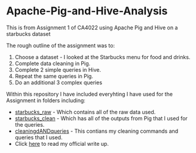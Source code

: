 # Apache-Pig-and-Hive-Analysis
This is from Assignment 1 of CA4022 using Apache Pig and Hive on a starbucks dataset

The rough outline of the assignment was to:
1. Choose a dataset - I looked at the Starbucks menu for food and drinks.
2. Complete data cleaning in Pig.
3. Complete 2 simple queries in Hive.
4. Repeat the same queries in Pig.
5. Do an additional 3 complex queries

Within this repository I have included everyhting I have used for the Assignment in folders including:
- [starbucks_raw](https://github.com/rs337/Apache-Pig-and-Hive-Analysis/tree/main/starbucks_raw) - Which contains all of the raw data used.
- [starbucks_clean](https://github.com/rs337/Apache-Pig-and-Hive-Analysis/tree/main/starbucks_clean) - Which has all of the outputs from Pig that I used for the queries.
- [cleaningdANDqueries](https://github.com/rs337/Apache-Pig-and-Hive-Analysis/tree/main/cleaningANDqueries) - This contians my cleaning commands and queries that I used.
- Click [here](https://github.com/rs337/Apache-Pig-and-Hive-Analysis/blob/main/CA4022%20-%20Starbucks%20Dataset%20Analysis%20.pdf) to read my official write up.
